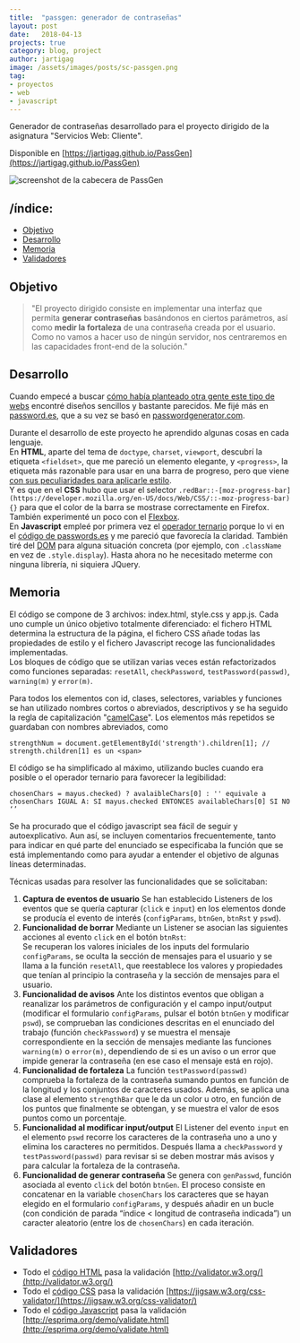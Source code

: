 ```yaml
---
title:  "passgen: generador de contraseñas"
layout: post
date:   2018-04-13
projects: true
category: blog, project
author: jartigag
image: /assets/images/posts/sc-passgen.png
tag:
- proyectos
- web
- javascript
---
```


Generador de contraseñas desarrollado para el proyecto dirigido de la asignatura "Servicios Web: Cliente".

Disponible en [https://jartigag.github.io/PassGen](https://jartigag.github.io/PassGen)  

![screenshot de la cabecera de PassGen]({{site.baseurl}}/assets/images/posts/sc-passgen.png)

## /índice:
- [Objetivo](#objetivo)
- [Desarrollo](#desarrollo)
- [Memoria](#memoria)
- [Validadores](#validadores)

## Objetivo

> "El proyecto dirigido consiste en implementar una interfaz que permita **generar contraseñas** 
> basándonos en ciertos parámetros, así como **medir la fortaleza** de una contraseña
> creada por el usuario. Como no vamos a hacer uso de ningún servidor, 
> nos centraremos en las capacidades front-end de la solución."

## Desarrollo

Cuando empecé a buscar [cómo había planteado otra gente este tipo de webs](https://duckduckgo.com/?q=password+generator&ia=answer) encontré diseños sencillos y bastante parecidos. Me fijé más en [password.es](https://password.es/), que a su vez se basó en [passwordgenerator.com](http://www.freepasswordgenerator.com/).

Durante el desarrollo de este proyecto he aprendido algunas cosas en cada lenguaje.  
En **HTML**, aparte del tema de `doctype`, `charset`, `viewport`, descubrí la etiqueta `<fieldset>`, que me pareció un elemento elegante, y `<progress>`, la etiqueta más razonable para usar en una barra de progreso, pero que viene [con sus peculiaridades para aplicarle estilo](https://css-tricks.com/html5-progress-element/).  
Y es que en el **CSS** hubo que usar el selector `.redBar::-[moz-progress-bar](https://developer.mozilla.org/en-US/docs/Web/CSS/::-moz-progress-bar){}` para que el color de la barra se mostrase correctamente en Firefox. También experimenté un poco con el [Flexbox](https://www.w3schools.com/csS/css3_flexbox.asp).  
En **Javascript** empleé por primera vez el [operador ternario](https://es.wikipedia.org/wiki/Operador_ternario) porque lo vi en el [código de passwords.es](https://password.es/en/js/script.js) y me pareció que favorecía la claridad. También tiré del [DOM](https://www.w3schools.com/js/js_htmldom.asp) para alguna situación concreta (por ejemplo, con `.className` en vez de `.style.display`). Hasta ahora no he necesitado meterme con ninguna librería, ni siquiera JQuery.

## Memoria

El código se compone de 3 archivos: index.html, style.css y app.js. Cada uno cumple un único objetivo totalmente diferenciado: el fichero HTML determina la estructura de la página, el fichero CSS añade todas las propiedades de estilo y el fichero Javascript recoge las funcionalidades implementadas.  
Los bloques de código que se utilizan varias veces están refactorizados como funciones separadas:
`resetAll`, `checkPassword`, `testPassword(passwd)`, `warning(m)` y `error(m)`.

Para todos los elementos con id, clases, selectores, variables y funciones se han utilizado nombres cortos o abreviados, descriptivos y se ha seguido la regla de capitalización "[camelCase](https://es.wikipedia.org/wiki/CamelCase)". Los elementos más repetidos se guardaban con nombres abreviados, como  
```
strengthNum = document.getElementById('strength').children[1]; // strength.children[1] es un <span>
```
El código se ha simplificado al máximo, utilizando bucles cuando era posible o el operador ternario para favorecer la legibilidad:  
```
chosenChars = mayus.checked) ? avalaibleChars[0] : '' equivale a
chosenChars IGUAL A: SI mayus.checked ENTONCES availableChars[0] SI NO ‘’
```
Se ha procurado que el código javascript sea fácil de seguir y autoexplicativo. Aun así, se incluyen comentarios frecuentemente, tanto para indicar en qué parte del enunciado se especificaba la función que se está implementando como para ayudar a entender el objetivo de algunas líneas determinadas.

Técnicas usadas para resolver las funcionalidades que se solicitaban:
1. **Captura de eventos de usuario**
Se han establecido Listeners de los eventos que se quería capturar (`click` e `input`) en los elementos donde se producía el evento de interés (`configParams`, `btnGen`, `btnRst` y `pswd`).
2. **Funcionalidad de borrar**
Mediante un Listener se asocian las siguientes acciones al evento `click` en el botón `btnRst`:  
Se recuperan los valores iniciales de los inputs del formulario `configParams`, se oculta la sección de mensajes para el usuario y se llama a la función `resetAll`, que reestablece los valores y propiedades que tenían al principio la contraseña y la sección de mensajes para el usuario.
3. **Funcionalidad de avisos**
Ante los distintos eventos que obligan a reanalizar los parámetros de configuración y el campo input/output (modificar el formulario `configParams`, pulsar el botón `btnGen` y modificar `pswd`), se comprueban las condiciones descritas en el enunciado del trabajo (función `checkPassword`) y se muestra el mensaje correspondiente en la sección de mensajes mediante las funciones `warning(m)` o `error(m)`, dependiendo de si es un aviso o un error que impide generar la contraseña (en ese caso el mensaje está en rojo).
4. **Funcionalidad de fortaleza**
La función `testPassword(passwd)` comprueba la fortaleza de la contraseña sumando puntos en función de la longitud y los conjuntos de caracteres usados. Además, se aplica una clase al elemento `strengthBar` que le da un color u otro, en función de los puntos que finalmente se obtengan, y se muestra el valor de esos puntos como un porcentaje.
5. **Funcionalidad al modificar input/output**
El Listener del evento `input` en el elemento `pswd` recorre los caracteres de la contraseña uno a uno y elimina los caracteres no permitidos. Después llama a `checkPassword` y `testPassword(passwd)` para revisar si se deben mostrar más avisos y para calcular la fortaleza de la contraseña.
6. **Funcionalidad de generar contraseña**
Se genera con `genPasswd`, función asociada al evento `click` del botón `btnGen`. El proceso consiste en concatenar en la variable `chosenChars` los caracteres que se hayan elegido en el formulario `configParams`, y después añadir en un bucle (con condición de parada “índice < longitud de contraseña indicada”) un caracter aleatorio (entre los de `chosenChars`) en cada iteración.

## Validadores

- Todo el [código HTML](https://github.com/jartigag/PassGen/blob/master/index.html) pasa la validación [http://validator.w3.org/](http://validator.w3.org/)
- Todo el [código CSS](https://github.com/jartigag/PassGen/blob/master/assets/style.css) pasa la validación [https://jigsaw.w3.org/css-validator/](https://jigsaw.w3.org/css-validator/)
- Todo el [código Javascript](https://github.com/jartigag/PassGen/blob/master/assets/app.js) pasa la validación [http://esprima.org/demo/validate.html](http://esprima.org/demo/validate.html)
